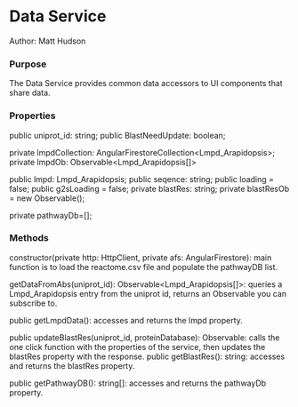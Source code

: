# Data Service

Author: Matt Hudson

### Purpose

The Data Service provides common data accessors to UI components that share data.

### Properties

  public uniprot_id: string;
  public BlastNeedUpdate: boolean;

  private lmpdCollection: AngularFirestoreCollection<Lmpd_Arapidopsis>;
  private lmpdOb: Observable<Lmpd_Arapidopsis[]>

  public lmpd: Lmpd_Arapidopsis;
  public seqence: string;
  public loading = false;
  public g2sLoading = false;
  private blastRes: string;
  private blastResOb = new Observable<string>();

  private pathwayDb=[];

### Methods

  constructor(private http: HttpClient, private afs: AngularFirestore): main function is to load the reactome.csv file and populate the pathwayDB list.

  getDataFromAbs(uniprot_id): Observable<Lmpd_Arapidopsis[]>: queries a Lmpd_Arapidopsis entry from the uniprot id, returns an Observable you can subscribe to.

  public getLmpdData(): accesses and returns the lmpd property.

  public updateBlastRes(uniprot_id, proteinDatabase): Observable<string>: calls the one click function with the properties of the service, then updates the blastRes property with the response.
  public getBlastRes(): string: accesses and returns the blastRes property.

  public getPathwayDB(): string[]: accesses and returns the pathwayDb property.
